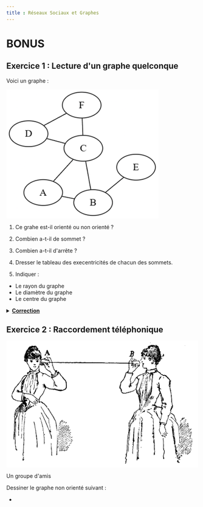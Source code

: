 ```yaml
---
title : Réseaux Sociaux et Graphes
---
```


# BONUS

## Exercice 1 : Lecture d'un graphe quelconque 

Voici un graphe :

<div style="display: flex; flex-direction:column;  text-align: center; ">
  <img style="text-align: center;" src="../../images/bonus_graph_1.png" alt="Graphe" width="400" />
</div>

1. Ce grahe est-il orienté ou non orienté ?

2. Combien a-t-il de sommet ?

3. Combien a-t-il d'arrête ?

4. Dresser le tableau des execentricités de chacun des sommets.

5. Indiquer :

  - Le rayon du graphe
  - Le diamètre du graphe
  - Le centre du graphe



<details>
  <summary style="cursor: pointer; font-weight: bold;"><u>Correction</u></summary>
  <div style="margin-top: 10px;">
    <ol>
      <li>Le graphe est non orienté</li>
      <li>6 sommets</li>
      <li>7 arrêtes</li>
      <li> Tableau des excentricités :
        <table>
          <thead>
            <tr>
              <td> Sommet </td>
              <td> Excentricité </td>
            </tr>
          </thead>
          <tr>
            <td> A </td>
            <td> 2 </td>
          </tr>
          <tr>
            <td> B </td>
            <td> 2  </td>
          </tr>
          <tr>
            <td> C </td>
            <td> 2  </td>
          </tr>
          <tr>
            <td> D </td>
            <td> 3  </td>
          </tr>
          <tr>
            <td> E </td>
            <td> 3  </td>
          </tr>
          <tr>
            <td> F </td>
            <td> 3  </td>
          </tr>
        </table>
      </li>
      <li>
        <ul>
          <li>Le rayon est de 2</li>
          <li>Le diamètre est de 3</li>
          <li>Le centre de ce graphe sont les sommets : A, B, C</li>
        </ul>
      </li>
    </ol>
  </div>
</details>

## Exercice 2 : Raccordement téléphonique 

<div style="display: flex; flex-direction:column;  text-align: center; ">
  <img style="text-align: center;" src="../../images/tel_arabe_graphe.png" alt="Graphe" width="600" />
</div>

Un groupe d'amis

Dessiner le graphe non orienté suivant :

- 


